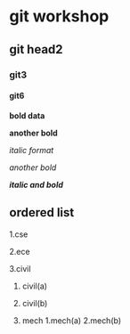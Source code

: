 # git workshop
## git head2
### git3
#### git6

**bold data**

__another bold__

*italic format*

_another bold_

_**italic and bold**_

## ordered list 
1.cse

2.ece

3.civil
   1. civil(a)
   2. civil(b)

4. mech
      1.mech(a)
      2.mech(b)   
